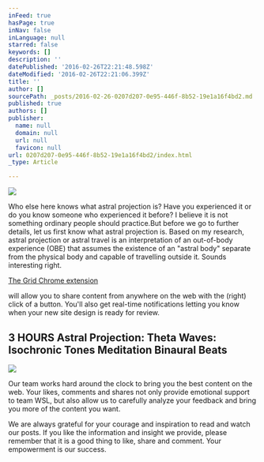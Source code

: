 ```yaml
---
inFeed: true
hasPage: true
inNav: false
inLanguage: null
starred: false
keywords: []
description: ''
datePublished: '2016-02-26T22:21:48.598Z'
dateModified: '2016-02-26T22:21:06.399Z'
title: ''
author: []
sourcePath: _posts/2016-02-26-0207d207-0e95-446f-8b52-19e1a16f4bd2.md
published: true
authors: []
publisher:
  name: null
  domain: null
  url: null
  favicon: null
url: 0207d207-0e95-446f-8b52-19e1a16f4bd2/index.html
_type: Article

---
```

![](https://the-grid-user-content.s3-us-west-2.amazonaws.com/7578fdb7-91e2-4efb-930e-8c138f3e4158.jpg)

Who else here knows what astral projection is? Have you experienced it or do you know someone who experienced it before? I believe it is not something ordinary people should practice.But before we go to further details, let us first know what astral projection is. Based on my research, astral projection or astral travel is an interpretation of an out-of-body experience (OBE) that assumes the existence of an "astral body" separate from the physical body and capable of travelling outside it. Sounds interesting right.

[The Grid Chrome extension][0]

will allow you to share content from anywhere on the web with the (right) click of a button. You'll also get real-time notifications letting you know when your new site design is ready for review.

## 3 HOURS Astral Projection: Theta Waves: Isochronic Tones Meditation Binaural Beats
![](https://the-grid-user-content.s3-us-west-2.amazonaws.com/ac42cf5f-0397-4ded-a816-8e496d9780e5.jpg)

Our team works hard around the clock to bring you the best content on the web. Your likes, comments and shares not only provide emotional support to team WSL, but also allow us to carefully analyze your feedback and bring you more of the content you want.

We are always grateful for your courage and inspiration to read and watch our posts. If you like the information and insight we provide, please remember that it is a good thing to like, share and comment. Your empowerment is our success.

[0]: http://mandrillapp.com/track/click/30128911/chrome.google.com?p=eyJzIjoiYmRiTlBBTlRxUjF4dTdQUFBuakhteVJsWW84IiwidiI6MSwicCI6IntcInVcIjozMDEyODkxMSxcInZcIjoxLFwidXJsXCI6XCJodHRwczpcXFwvXFxcL2Nocm9tZS5nb29nbGUuY29tXFxcL3dlYnN0b3JlXFxcL2RldGFpbFxcXC90aGUtZ3JpZFxcXC9wcHBqa2ZlanBiY29wa2lpbm5pY2hsb2FhamRwcG1sb1wiLFwiaWRcIjpcIjNhNTA1Y2VjZmZiZDRiNTg4NWI0NThjZDgxZjM3NWI5XCIsXCJ1cmxfaWRzXCI6W1wiZGFiMGIzNzRmYTkzMjQyMTM3Mjk3ZmFjNzk2NDZlN2UxNWFkMzMyMVwiXX0ifQ